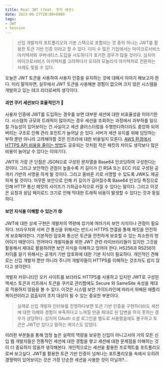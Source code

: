 ```yaml
---
title: Real JWT (feat. 쿠키 세션)
date: 2023-06-27T20:00+0900
tags:
- JWT
- Session
---
```


> 신입 개발자의 포트폴리오의 기본 스택으로 포함되는 것 중의 하나는 JWT를 활용한 토큰 기반 인증 이라고 할 수 있다. 이미 수 많은 기업에서는 마이크로서비스 아키텍처와 쿠버네티스 도입을 시도하다가 포기한 경우가 많을 것이다. 심지어 마이크로서비스 아키텍처를 고려하다가 오히려 모놀리식 아키텍처로 전환하는 사례도 찾을 수 있다.

오늘은 JWT 토큰을 사용하여 사용자 인증을 유지하는 것에 대해서 이야기 해보고자 한다. 미리 말하자면, 실무에서 JWT 토큰을 사용해본 경험이 없으며 크지 않은 시스템을 개발하고 있는 테크 리더로써의 생각이다. 

#### 과연 쿠키 세션보다 효율적인가 🤔
사용자 인증에 JWT를 도입하는 경우를 보면 대부분 세션에 대한 비효율성을 이야기한다. 시스템의 규모와 트래픽이 많아지는 경우 세션을 조회하는 과정에서 과부하를 일으킬 가능성이 있어보이는 건 사실이고 세션 클러스터링을 수행한다하더라도 중앙화 되어버리는 구조로 인해 관리 포인트가 늘어날 순 있다. 서버가 세션 유지를 위해 담당하는 부하 뿐만 아니라 고려해야할 것은 인프라에 대한 비용일지 모른다. [AWS 환경에서 HTTPS API 비용을 줄이는 방법](https://gameanalytics.com/blog/reduce-costs-https-api-aws/)도 공유되는 것처럼 작은 패킷의 차이도 생각보다 많은 비용이 늘어날 수 있다는 이야기다.

JWT의 가장 큰 단점은 JSON으로 구성된 문자열을 Base64 인코딩하여 구성한다는 것이다. 그리고 보안적인 관점이 높을수록 키 길이가 긴 RSA 또는 ECC 키로 구성된 공개키 기반의 서명을 하게 될 것이다. 그리고 올바른 키로 서명할 수 있도록 JWK도 제공하게 될 것이다. 아무튼 보안으로 인해 키 길이가 길어질수록 Base64 인코딩 특징으로 인해 HTTP 통신 패킷의 사이즈가 기하급수적으로 커질 수 있다는 말이다. 그리고 이것은 요청과 응답 페이로드 크기로 인해 막대한 트래픽 비용이 발생할 수 있다는 것과 동일하다.

#### 보안 지식을 이해할 수 있는가 😵
JWT에 대한 상세 구현은 개발자의 역량에 있기에 여러가지 보안 지식이나 관점이 필요하다. 브라우저와 서버 간 통신을 위해서는 반드시 HTTPS 연결을 통해 패킷을 안전하게 보호해야한다. 기본적인 암호화 통신은 토큰을 안전하게 보호할 수 있는 최소한의 방어이기 때문이다. 언어마다 개발자들을 위한 JWT 관련 라이브러리들이 있지만 그것을 활용해서 제대로 활용하려면 보안 지식을 이해하고 있어야 한다. HS256과 RS256의 차이를 알기 위해서는 공개키 기반 암호화에 대한 기본 지식이 필요하다. 개인적인 견해로는 신입 개발자 뿐만 아니라 주니어 개발자들이 HTTPS를 이해하는 것조차도 쉽지 않다고 생각한다.

개발자 커뮤니티인 오키 사이트를 보더라도 HTTPS를 사용하고 있지만 JWT로 구성된 액세스 토큰과 리프래시 토큰을 쿠키로 관리함에도 Secure 와 SameSite 속성을 제대로 적용하지 않음을 볼 수 있다. 이것은 시스템 보안 가이드라인에 따라서 위배된 애플리케이션이라고 검출되어 조치 대상이 될 수 있는 중요한 부분이다.

> 실제로 신입 개발자 인터뷰를 진행하다보면 토큰 기반 인증을 구현하더라도 세션에 대한 이해와 경험이 부족하다고 느껴질 만큼 제대로 된 답변을 하지 못하는 경우가 상당하다. 심지어 OAuth 소셜 로그인을 별도로 사용했음에도 불구하고 토큰은 JWT만 있다고 말하는 케이스도 있었다.

이러한 부분들을 통해 엄청 높은 실력의 역량을 보유한 신입이 아니고서야 거의 모든 신입 웹 개발자들은 전통적인 세션에 대한 경험을 쌓고 세션에 대한 문제점을 이해하는 것이 더 중요하지 않을까 생각해본다. 개인적으로는 세션을 활용한 프로젝트를 포트폴리오로써 보고싶다. JWT를 활용한 토큰 기반 인증이 넘쳐나는 포트폴리오들 속에서 오히려 경쟁력이 있어보이는 것은 가장 단순한 세션을 사용한 것이 아닐까?...